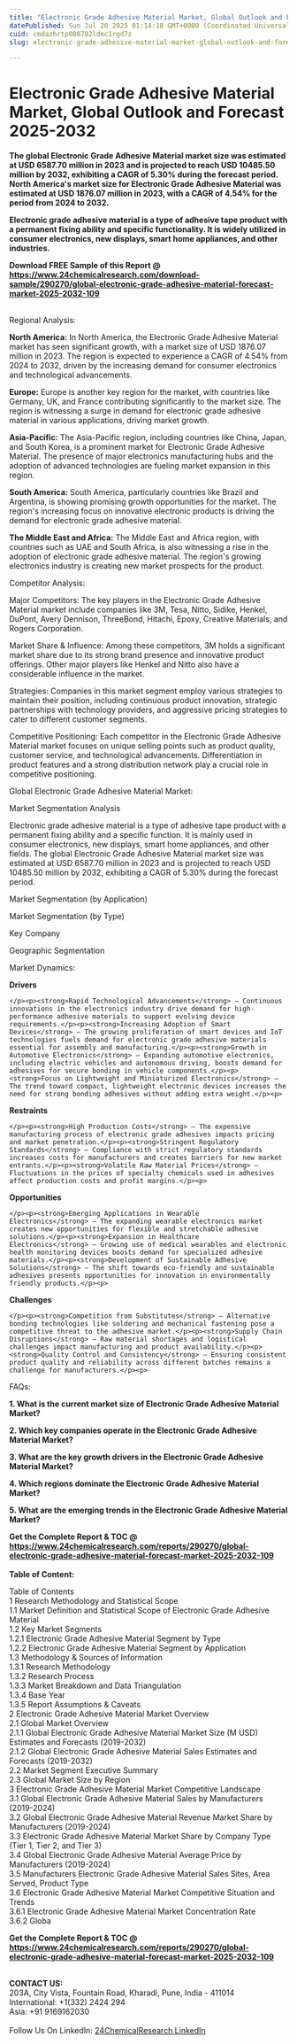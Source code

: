 ```yaml
---
title: "Electronic Grade Adhesive Material Market, Global Outlook and Forecast 2025-2032"
datePublished: Sun Jul 20 2025 01:14:18 GMT+0000 (Coordinated Universal Time)
cuid: cmdazhrtp000702ldec1rgd7z
slug: electronic-grade-adhesive-material-market-global-outlook-and-forecast-2025-2032-1-1

---
```


# Electronic Grade Adhesive Material Market, Global Outlook and Forecast 2025-2032

<p><strong>The global Electronic Grade Adhesive Material market size was estimated at USD 6587.70 million in 2023 and is projected to reach USD 10485.50 million by 2032, exhibiting a CAGR of 5.30% during the forecast period. North America's market size for Electronic Grade Adhesive Material was estimated at USD 1876.07 million in 2023, with a CAGR of 4.54% for the period from 2024 to 2032.</strong></p><p>
</p><p><strong>Electronic grade adhesive material is a type of adhesive tape product with a permanent fixing ability and specific functionality. It is widely utilized in consumer electronics, new displays, smart home appliances, and other industries.</strong></p><div><b>Download FREE Sample of this Report @ 
            <a href="https://www.24chemicalresearch.com/download-sample/290270/global-electronic-grade-adhesive-material-forecast-market-2025-2032-109">
            https://www.24chemicalresearch.com/download-sample/290270/global-electronic-grade-adhesive-material-forecast-market-2025-2032-109</a></b></div><br><p>
Regional Analysis:</p><p>
</p><p><strong>North America:</strong> In North America, the Electronic Grade Adhesive Material market has seen significant growth, with a market size of USD 1876.07 million in 2023. The region is expected to experience a CAGR of 4.54% from 2024 to 2032, driven by the increasing demand for consumer electronics and technological advancements.</p><p>
</p><p><strong>Europe:</strong> Europe is another key region for the market, with countries like Germany, UK, and France contributing significantly to the market size. The region is witnessing a surge in demand for electronic grade adhesive material in various applications, driving market growth.</p><p>
</p><p><strong>Asia-Pacific:</strong> The Asia-Pacific region, including countries like China, Japan, and South Korea, is a prominent market for Electronic Grade Adhesive Material. The presence of major electronics manufacturing hubs and the adoption of advanced technologies are fueling market expansion in this region.</p><p>
</p><p><strong>South America:</strong> South America, particularly countries like Brazil and Argentina, is showing promising growth opportunities for the market. The region's increasing focus on innovative electronic products is driving the demand for electronic grade adhesive material.</p><p>
</p><p><strong>The Middle East and Africa:</strong> The Middle East and Africa region, with countries such as UAE and South Africa, is also witnessing a rise in the adoption of electronic grade adhesive material. The region's growing electronics industry is creating new market prospects for the product.</p><p>
Competitor Analysis:</p><p>
</p><p>Major Competitors: The key players in the Electronic Grade Adhesive Material market include companies like 3M, Tesa, Nitto, Sidike, Henkel, DuPont, Avery Dennison, ThreeBond, Hitachi, Epoxy, Creative Materials, and Rogers Corporation.</p><p>
</p><p>Market Share &amp; Influence: Among these competitors, 3M holds a significant market share due to its strong brand presence and innovative product offerings. Other major players like Henkel and Nitto also have a considerable influence in the market.</p><p>
</p><p>Strategies: Companies in this market segment employ various strategies to maintain their position, including continuous product innovation, strategic partnerships with technology providers, and aggressive pricing strategies to cater to different customer segments.</p><p>
</p><p>Competitive Positioning: Each competitor in the Electronic Grade Adhesive Material market focuses on unique selling points such as product quality, customer service, and technological advancements. Differentiation in product features and a strong distribution network play a crucial role in competitive positioning.</p><p>
Global Electronic Grade Adhesive Material Market:</p><p>
Market Segmentation Analysis</p><p>
</p><p>Electronic grade adhesive material is a type of adhesive tape product with a permanent fixing ability and a specific function. It is mainly used in consumer electronics, new displays, smart home appliances, and other fields. The global Electronic Grade Adhesive Material market size was estimated at USD 6587.70 million in 2023 and is projected to reach USD 10485.50 million by 2032, exhibiting a CAGR of 5.30% during the forecast period.</p><p>
Market Segmentation (by Application)</p><p>
</p><p>
Market Segmentation (by Type)</p><p>
</p><p>
Key Company</p><p>
</p><p>
Geographic Segmentation</p><p>
</p><p>
Market Dynamics: </p><p>
<strong>Drivers</strong></p><p>

	</p><p><strong>Rapid Technological Advancements</strong> – Continuous innovations in the electronics industry drive demand for high-performance adhesive materials to support evolving device requirements.</p><p><strong>Increasing Adoption of Smart Devices</strong> – The growing proliferation of smart devices and IoT technologies fuels demand for electronic grade adhesive materials essential for assembly and manufacturing.</p><p><strong>Growth in Automotive Electronics</strong> – Expanding automotive electronics, including electric vehicles and autonomous driving, boosts demand for adhesives for secure bonding in vehicle components.</p><p><strong>Focus on Lightweight and Miniaturized Electronics</strong> – The trend toward compact, lightweight electronic devices increases the need for strong bonding adhesives without adding extra weight.</p><p>
<strong>Restraints</strong></p><p>

	</p><p><strong>High Production Costs</strong> – The expensive manufacturing process of electronic grade adhesives impacts pricing and market penetration.</p><p><strong>Stringent Regulatory Standards</strong> – Compliance with strict regulatory standards increases costs for manufacturers and creates barriers for new market entrants.</p><p><strong>Volatile Raw Material Prices</strong> – Fluctuations in the prices of specialty chemicals used in adhesives affect production costs and profit margins.</p><p>
<strong>Opportunities</strong></p><p>

	</p><p><strong>Emerging Applications in Wearable Electronics</strong> – The expanding wearable electronics market creates new opportunities for flexible and stretchable adhesive solutions.</p><p><strong>Expansion in Healthcare Electronics</strong> – Growing use of medical wearables and electronic health monitoring devices boosts demand for specialized adhesive materials.</p><p><strong>Development of Sustainable Adhesive Solutions</strong> – The shift towards eco-friendly and sustainable adhesives presents opportunities for innovation in environmentally friendly products.</p><p>
<strong>Challenges</strong></p><p>

	</p><p><strong>Competition from Substitutes</strong> – Alternative bonding technologies like soldering and mechanical fastening pose a competitive threat to the adhesive market.</p><p><strong>Supply Chain Disruptions</strong> – Raw material shortages and logistical challenges impact manufacturing and product availability.</p><p><strong>Quality Control and Consistency</strong> – Ensuring consistent product quality and reliability across different batches remains a challenge for manufacturers.</p><p>
FAQs:</p><p>
</p><p><strong>1. What is the current market size of Electronic Grade Adhesive Material Market?</strong></p><p>
</p><p>
</p><p><strong>2. Which key companies operate in the Electronic Grade Adhesive Material Market?</strong></p><p>
</p><p>
</p><p><strong>3. What are the key growth drivers in the Electronic Grade Adhesive Material Market?</strong></p><p>
</p><p>
</p><p><strong>4. Which regions dominate the Electronic Grade Adhesive Material Market?</strong></p><p>
</p><p>
</p><p><strong>5. What are the emerging trends in the Electronic Grade Adhesive Material Market?</strong></p><p>
</p>

<div><b>Get the Complete Report & TOC @ 
            <a href="https://www.24chemicalresearch.com/reports/290270/global-electronic-grade-adhesive-material-forecast-market-2025-2032-109">
            https://www.24chemicalresearch.com/reports/290270/global-electronic-grade-adhesive-material-forecast-market-2025-2032-109</a></b></div><br>
            <b>Table of Content:</b><p>Table of Contents<br />
1 Research Methodology and Statistical Scope<br />
1.1 Market Definition and Statistical Scope of Electronic Grade Adhesive Material<br />
1.2 Key Market Segments<br />
1.2.1 Electronic Grade Adhesive Material Segment by Type<br />
1.2.2 Electronic Grade Adhesive Material Segment by Application<br />
1.3 Methodology & Sources of Information<br />
1.3.1 Research Methodology<br />
1.3.2 Research Process<br />
1.3.3 Market Breakdown and Data Triangulation<br />
1.3.4 Base Year<br />
1.3.5 Report Assumptions & Caveats<br />
2 Electronic Grade Adhesive Material Market Overview<br />
2.1 Global Market Overview<br />
2.1.1 Global Electronic Grade Adhesive Material Market Size (M USD) Estimates and Forecasts (2019-2032)<br />
2.1.2 Global Electronic Grade Adhesive Material Sales Estimates and Forecasts (2019-2032)<br />
2.2 Market Segment Executive Summary<br />
2.3 Global Market Size by Region<br />
3 Electronic Grade Adhesive Material Market Competitive Landscape<br />
3.1 Global Electronic Grade Adhesive Material Sales by Manufacturers (2019-2024)<br />
3.2 Global Electronic Grade Adhesive Material Revenue Market Share by Manufacturers (2019-2024)<br />
3.3 Electronic Grade Adhesive Material Market Share by Company Type (Tier 1, Tier 2, and Tier 3)<br />
3.4 Global Electronic Grade Adhesive Material Average Price by Manufacturers (2019-2024)<br />
3.5 Manufacturers Electronic Grade Adhesive Material Sales Sites, Area Served, Product Type<br />
3.6 Electronic Grade Adhesive Material Market Competitive Situation and Trends<br />
3.6.1 Electronic Grade Adhesive Material Market Concentration Rate<br />
3.6.2 Globa</p>

<div><b>Get the Complete Report & TOC @ 
            <a href="https://www.24chemicalresearch.com/reports/290270/global-electronic-grade-adhesive-material-forecast-market-2025-2032-109">
            https://www.24chemicalresearch.com/reports/290270/global-electronic-grade-adhesive-material-forecast-market-2025-2032-109</a></b></div><br>

<b>CONTACT US:</b><br>
            203A, City Vista, Fountain Road, Kharadi, Pune, India - 411014<br>
            International: +1(332) 2424 294<br>
            Asia: +91 9169162030 <br><br>
            Follow Us On LinkedIn: <a href="https://www.linkedin.com/company/24chemicalresearch/">24ChemicalResearch LinkedIn</a>